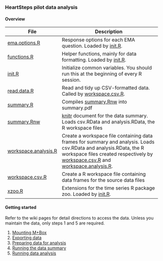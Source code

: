 ### HeartSteps pilot data analysis

#### Overview

File | Description
---- | ----
[ema.options.R](ema.options.R) | Response options for each EMA question. Loaded by [init.R](init.R).
[functions.R](functions.R) | Helper functions, mainly for data formatting. Loaded by [init.R](init.R).
[init.R](init.R) | Initialize common variables. You should run this at the beginning of every R session.
[read.data.R](read.data.R) | Read and tidy up CSV-formatted data. Called by [workspace.csv.R](workspace.csv.R).
[summary.R](summary.R) | Compiles [summary.Rnw](summary.Rnw) into summary.pdf
[summary.Rnw](summary.Rnw) | [knitr](http://yihui.name/knitr/) document for the data summary. Loads csv.RData and analysis.RData, the R workspace files
[workspace.analysis.R](workspace.analysis.R) | Create a workspace file containing data frames for summary and analysis. Loads csv.RData and analysis.RData, the R workspace files created respectively by [workspace.csv.R](workspace.csv.R) and [workspace.analysis.R](workspace.analysis.R).
[workspace.csv.R](workspace.csv.R) | Create a R workspace file containing data frames for the source data files
[xzoo.R](xzoo.R) | Extensions for the time series R package zoo. Loaded by [init.R](init.R).

#### Getting started

Refer to the wiki pages for detail directions to access the data. Unless you maintain the data, only steps 1 and 5 are required.

1. [Mounting M+Box](https://github.com/klasnja/heartstepsdata/wiki/Mouting-Box)
2. [Exporting data](https://github.com/klasnja/heartstepsdata/wiki/Exporting-data)
3. [Preparing data for analysis](https://github.com/klasnja/heartstepsdata/wiki/Preparing-data-for-analysis)
4. [Running the data summary](https://github.com/klasnja/heartstepsdata/wiki/Running-the-data-summary)
5. [Running data analysis](https://github.com/klasnja/heartstepsdata/wiki/Running-data-analysis)
